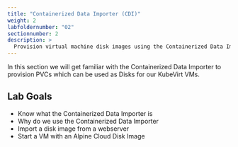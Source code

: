 ```yaml
---
title: "Containerized Data Importer (CDI)"
weight: 2
labfoldernumber: "02"
sectionnumber: 2
description: >
  Provision virtual machine disk images using the Containerized Data Importer
---
```


In this section we will get familiar with the Containerized Data Importer to provision PVCs which can be used as Disks
for our KubeVirt VMs.


## Lab Goals

* Know what the Containerized Data Importer is
* Why do we use the Containerized Data Importer
* Import a disk image from a webserver
* Start a VM with an Alpine Cloud Disk Image

